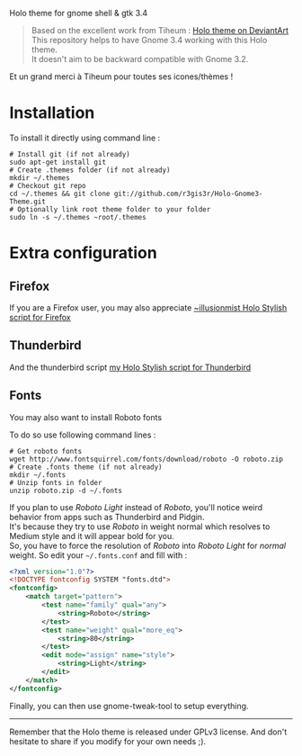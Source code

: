 Holo theme for gnome shell & gtk 3.4

 > Based on the excellent work from Tiheum : [Holo theme on DeviantArt](http://tiheum.deviantart.com/art/Holo-280076980)     
 > This repository helps to have Gnome 3.4 working with this Holo theme.     
 > It doesn't aim to be backward compatible with Gnome 3.2.

Et un grand merci à Tiheum pour toutes ses icones/thèmes !

Installation
============

To install it directly using command line :

    # Install git (if not already)
    sudo apt-get install git
    # Create .themes folder (if not already)
    mkdir ~/.themes
    # Checkout git repo
    cd ~/.themes && git clone git://github.com/r3gis3r/Holo-Gnome3-Theme.git
    # Optionally link root theme folder to your folder
    sudo ln -s ~/.themes ~root/.themes


Extra configuration
===================
## Firefox
If you are a Firefox user, you may also appreciate [~illusionmist Holo Stylish script for Firefox](http://illusionmist.deviantart.com/art/Holo-Theme-for-Firefox-294051732)

## Thunderbird
And the thunderbird script [my Holo Stylish script for Thunderbird](http://userstyles.org/styles/64593/holo-theme-for-thunderbird-linux-thunderbir-11?r=1335276031)

## Fonts
You may also want to install Roboto fonts

To do so use following command lines :

    # Get roboto fonts
    wget http://www.fontsquirrel.com/fonts/download/roboto -O roboto.zip
    # Create .fonts theme (if not already)
    mkdir ~/.fonts
    # Unzip fonts in folder
    unzip roboto.zip -d ~/.fonts

If you plan to use _Roboto Light_ instead of _Roboto_, you'll notice weird behavior from apps such as Thunderbird and Pidgin.     
It's because they try to use _Roboto_ in weight normal which resolves to Medium style and it will appear bold for you.    
So, you have to force the resolution of _Roboto_ into _Roboto Light_ for _normal_ weight.
So edit your ```~/.fonts.conf``` and fill with :

```xml
<?xml version="1.0"?>
<!DOCTYPE fontconfig SYSTEM "fonts.dtd">
<fontconfig>
    <match target="pattern">
        <test name="family" qual="any">
            <string>Roboto</string>
        </test>
        <test name="weight" qual="more_eq">
            <string>80</string>
        </test>
        <edit mode="assign" name="style">
            <string>Light</string>
        </edit>
    </match>
</fontconfig>

```

Finally, you can then use gnome-tweak-tool to setup everything.


----

Remember that the Holo theme is released under GPLv3 license.
And don't hesitate to share if you modify for your own needs ;).
